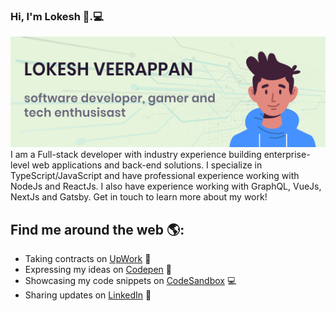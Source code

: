 ### Hi, I'm Lokesh 👋.💻

<img src="https://raw.githubusercontent.com/loki47ch/loki47ch/master/.github/images/banner.png" alt="profile banner">
I am a Full-stack developer with industry experience building enterprise-level web applications and back-end solutions. I specialize in TypeScript/JavaScript and have professional experience working with NodeJs and ReactJs. I also have experience working with GraphQL, VueJs, NextJs and Gatsby. Get in touch to learn more about my work!

## Find me around the web 🌎:

- Taking contracts on <a href="https://www.upwork.com/o/profiles/users/~017d850ae77dc2dfa4/">UpWork</a> :office:
- Expressing my ideas on <a href="https://codepen.io/loki47ch">Codepen</a> 🏓
- Showcasing my code snippets on <a href="https://codesandbox.io/u/loki47ch">CodeSandbox</a> 💻
- Sharing updates on <a href="https://www.linkedin.com/in/loki47ch/">LinkedIn</a> 💼

<!--
**loki47ch/loki47ch** is a ✨ _special_ ✨ repository because its `README.md` (this file) appears on your GitHub profile.

Here are some ideas to get you started:

- 🔭 I’m currently working on ...
- 🌱 I’m currently learning ...
- 👯 I’m looking to collaborate on ...
- 🤔 I’m looking for help with ...
- 💬 Ask me about ...
- 📫 How to reach me: ...
- 😄 Pronouns: ...
- ⚡ Fun fact: ...
-->
